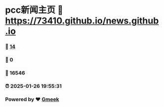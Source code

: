 # pcc新闻主页 :link: https://73410.github.io/news.github.io 
### :page_facing_up: [14](https://73410.github.io/news.github.io/tag.html) 
### :speech_balloon: 0 
### :hibiscus: 16546 
### :alarm_clock: 2025-01-26 19:55:31 
### Powered by :heart: [Gmeek](https://github.com/Meekdai/Gmeek)
